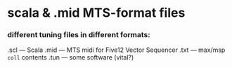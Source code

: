 # scala & .mid MTS-format files

### different tuning files in different formats:

.scl — Scala
.mid — MTS midi for Five12 Vector Sequencer
.txt — max/msp ```coll``` contents
.tun — some software (vital?)

